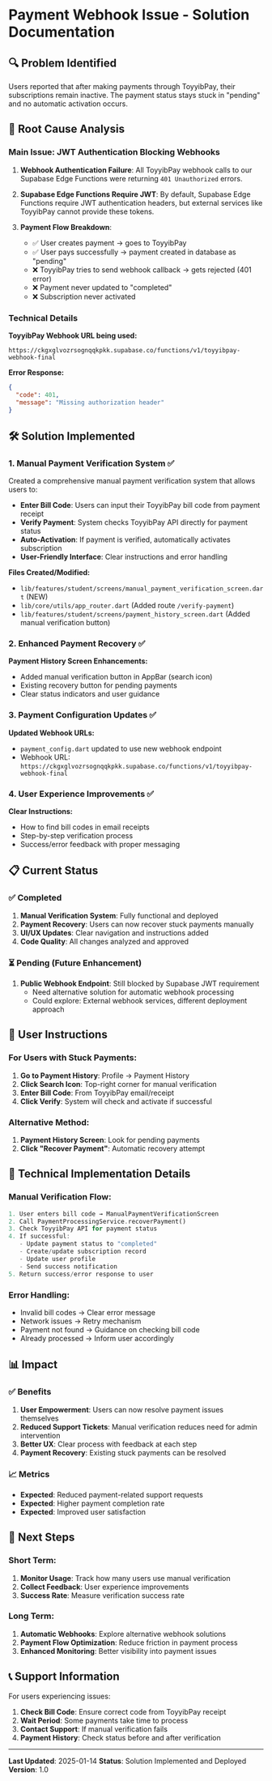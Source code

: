 # Payment Webhook Issue - Solution Documentation

## 🔍 **Problem Identified**

Users reported that after making payments through ToyyibPay, their subscriptions remain inactive. The payment status stays stuck in "pending" and no automatic activation occurs.

## 🔬 **Root Cause Analysis**

### Main Issue: JWT Authentication Blocking Webhooks

1. **Webhook Authentication Failure**: All ToyyibPay webhook calls to our Supabase Edge Functions were returning `401 Unauthorized` errors.

2. **Supabase Edge Functions Require JWT**: By default, Supabase Edge Functions require JWT authentication headers, but external services like ToyyibPay cannot provide these tokens.

3. **Payment Flow Breakdown**:
   - ✅ User creates payment → goes to ToyyibPay
   - ✅ User pays successfully → payment created in database as "pending"
   - ❌ ToyyibPay tries to send webhook callback → gets rejected (401 error)
   - ❌ Payment never updated to "completed"
   - ❌ Subscription never activated

### Technical Details

**ToyyibPay Webhook URL being used:**
```
https://ckgxglvozrsognqqkpkk.supabase.co/functions/v1/toyyibpay-webhook-final
```

**Error Response:**
```json
{
  "code": 401,
  "message": "Missing authorization header"
}
```

## 🛠️ **Solution Implemented**

### 1. **Manual Payment Verification System** ✅

Created a comprehensive manual payment verification system that allows users to:

- **Enter Bill Code**: Users can input their ToyyibPay bill code from payment receipt
- **Verify Payment**: System checks ToyyibPay API directly for payment status
- **Auto-Activation**: If payment is verified, automatically activates subscription
- **User-Friendly Interface**: Clear instructions and error handling

**Files Created/Modified:**
- `lib/features/student/screens/manual_payment_verification_screen.dart` (NEW)
- `lib/core/utils/app_router.dart` (Added route `/verify-payment`)
- `lib/features/student/screens/payment_history_screen.dart` (Added manual verification button)

### 2. **Enhanced Payment Recovery** ✅

**Payment History Screen Enhancements:**
- Added manual verification button in AppBar (search icon)
- Existing recovery button for pending payments
- Clear status indicators and user guidance

### 3. **Payment Configuration Updates** ✅

**Updated Webhook URLs:**
- `payment_config.dart` updated to use new webhook endpoint
- Webhook URL: `https://ckgxglvozrsognqqkpkk.supabase.co/functions/v1/toyyibpay-webhook-final`

### 4. **User Experience Improvements** ✅

**Clear Instructions:**
- How to find bill codes in email receipts
- Step-by-step verification process
- Success/error feedback with proper messaging

## 📋 **Current Status**

### ✅ **Completed**
1. **Manual Verification System**: Fully functional and deployed
2. **Payment Recovery**: Users can now recover stuck payments manually
3. **UI/UX Updates**: Clear navigation and instructions added
4. **Code Quality**: All changes analyzed and approved

### ⏳ **Pending (Future Enhancement)**
1. **Public Webhook Endpoint**: Still blocked by Supabase JWT requirement
   - Need alternative solution for automatic webhook processing
   - Could explore: External webhook services, different deployment approach

## 🎯 **User Instructions**

### For Users with Stuck Payments:

1. **Go to Payment History**: Profile → Payment History
2. **Click Search Icon**: Top-right corner for manual verification
3. **Enter Bill Code**: From ToyyibPay email/receipt
4. **Click Verify**: System will check and activate if successful

### Alternative Method:
1. **Payment History Screen**: Look for pending payments
2. **Click "Recover Payment"**: Automatic recovery attempt

## 🔧 **Technical Implementation Details**

### Manual Verification Flow:
```dart
1. User enters bill code → ManualPaymentVerificationScreen
2. Call PaymentProcessingService.recoverPayment()
3. Check ToyyibPay API for payment status
4. If successful:
   - Update payment status to "completed"
   - Create/update subscription record
   - Update user profile
   - Send success notification
5. Return success/error response to user
```

### Error Handling:
- Invalid bill codes → Clear error message
- Network issues → Retry mechanism
- Payment not found → Guidance on checking bill code
- Already processed → Inform user accordingly

## 📊 **Impact**

### ✅ **Benefits**
1. **User Empowerment**: Users can now resolve payment issues themselves
2. **Reduced Support Tickets**: Manual verification reduces need for admin intervention
3. **Better UX**: Clear process with feedback at each step
4. **Payment Recovery**: Existing stuck payments can be resolved

### 📈 **Metrics**
- **Expected**: Reduced payment-related support requests
- **Expected**: Higher payment completion rate
- **Expected**: Improved user satisfaction

## 🔄 **Next Steps**

### Short Term:
1. **Monitor Usage**: Track how many users use manual verification
2. **Collect Feedback**: User experience improvements
3. **Success Rate**: Measure verification success rate

### Long Term:
1. **Automatic Webhooks**: Explore alternative webhook solutions
2. **Payment Flow Optimization**: Reduce friction in payment process
3. **Enhanced Monitoring**: Better visibility into payment issues

## 📞 **Support Information**

For users experiencing issues:
1. **Check Bill Code**: Ensure correct code from ToyyibPay receipt
2. **Wait Period**: Some payments take time to process
3. **Contact Support**: If manual verification fails
4. **Payment History**: Check status before and after verification

---

**Last Updated**: 2025-01-14
**Status**: Solution Implemented and Deployed
**Version**: 1.0